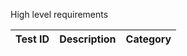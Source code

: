 High level requirements

| Test ID | Description | Category | 
|---------|-------------|----------|
